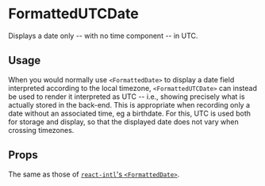 # FormattedUTCDate

Displays a date only -- with no time component -- in UTC.

## Usage

When you would normally use `<FormattedDate>` to display a date field interpreted according to the local timezone, `<FormattedUTCDate>` can instead be used to render it interpreted as UTC -- i.e., showing precisely what is actually stored in the back-end. This is appropriate when recording only a date without an associated time, eg a birthdate. For this, UTC is used both for storage and display, so that the displayed date does not vary when crossing timezones.

## Props

The same as those of [`react-intl`'s `<FormattedDate>`](https://formatjs.io/docs/react-intl/components#formatteddate).
